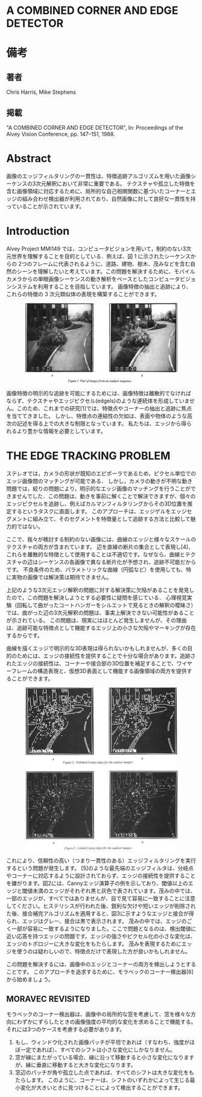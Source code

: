 # A COMBINED CORNER AND EDGE DETECTOR

# 備考
## 著者

Chris Harris, Mike Stephens

## 掲載

"A COMBINED CORNER AND EDGE DETECTOR", In: Proceedings of the Alvey Vision Conference, pp. 147–151, 1988.

# Abstract
画像のエッジフィルタリングの一貫性は、特徴追跡アルゴリズムを用いた画像シーケンスの3次元解釈において非常に重要である。 テクスチャや孤立した特徴を含む画像領域に対応するために、局所的な自己相関関数に基づいたコーナーとエッジの組み合わせ検出器が利用されており、自然画像に対して良好な一貫性を持っていることが示されています。

# Introduction

Alvey Project MMI149 では，コンピュータビジョンを用いて，制約のない3次元世界を理解することを目的としている．例えば、図 1 に示されたシーケンスからの 2つのフレームに代表されるように、道路、建物、樹木、茂みなどを含む自然のシーンを理解したいと考えています。この問題を解決するために、モバイルカメラからの単眼画像シーケンスの動き解析をベースとしたコンピュータビジョンシステムを利用することを目指しています。 画像特徴の抽出と追跡により、これらの特徴の 3 次元類似体の表現を構築することができます。

<div align="center">
<img src="https://raw.githubusercontent.com/rurusasu/paper/master/%E7%94%BB%E5%83%8F%E5%87%A6%E7%90%86/%E3%82%B3%E3%83%BC%E3%83%8A%E3%83%BC%E6%A4%9C%E5%87%BA/Harris%E3%82%B3%E3%83%BC%E3%83%8A%E3%83%BC/%E7%94%BB%E5%83%8F/%E5%9B%B31.png", width="80%">
</div>

画像特徴の明示的な追跡を可能にするためには、画像特徴は離散的でなければならず、テクスチャやエッジピクセル(edgels)のような連続体を形成していません。このため、これまでの研究[1]では、特徴点やコーナーの抽出と追跡に焦点を当ててきました。 しかし、特徴点の連結性の欠如は、表面や物体のような高次の記述を得る上での大きな制限となっています。 私たちは、エッジから得られるより豊かな情報を必要としています。

# THE EDGE TRACKING PROBLEM
ステレオでは，カメラの形状が既知のエピポーラであるため，ピクセル単位でのエッジ画像間のマッチングが可能である． しかし，カメラの動きが不明な動き問題では，絞りの問題により，明示的なエッジ画像のマッチングを行うことができませんでした．この問題は、動きを事前に解くことで解決できますが、個々のエッジピクセルを追跡し、例えばカルマンフィルタリングからその3D位置を推定するというタスクに直面します。  このアプローチは、エッジゲルをエッジセグメントに組み立て、そのセグメントを特徴量として追跡する方法と比較して魅力的ではない。

ここで、我々が検討する制約のない画像には、曲線のエッジと様々なスケールのテクスチャの両方が含まれています。 辺を直線の断片の集合として表現し[4]、これらを離散的な特徴として使用することは不適切です。なぜなら、曲線とテクスチャの辺はシーケンスの各画像で異なる断片化が予想され、追跡不可能だからです。 不良条件のため、パラメトリックな曲線（円弧など）を使用しても、特に実物の画像では解決策は期待できません。

上記のような3次元エッジ解釈の問題に対する解決策に欠陥があることを発見したので，この問題を解決しようとする必要性に疑問を感じている． 心理視覚実験（回転して曲がったコートハンガーをシルエットで見るときの解釈の曖昧さ）では、曲がった辺の3次元解釈の問題は、事実上解決できない可能性があることが示されている。 この問題は、現実にはほとんど発生しませんが、その理由は、追跡可能な特徴点として機能するエッジ上の小さな欠陥やマーキングが存在するからです。

曲線を描くエッジで明示的な3D表現は得られないかもしれませんが、多くの目的のためには、エッジの接続性を提供することで十分な場合があります。追跡されたエッジの接続性は、コーナーや接合部の3D位置を補足することで、ワイヤーフレームの構造表現と、仮想3D表面として機能する画像領域の両方を提供することができます。

<div align="center">
<img src="https://raw.githubusercontent.com/rurusasu/paper/master/%E7%94%BB%E5%83%8F%E5%87%A6%E7%90%86/%E3%82%B3%E3%83%BC%E3%83%8A%E3%83%BC%E6%A4%9C%E5%87%BA/Harris%E3%82%B3%E3%83%BC%E3%83%8A%E3%83%BC/%E7%94%BB%E5%83%8F/%E5%9B%B32.png", width="80%">
</div>

これにより、信頼性の高い（つまり一貫性のある）エッジフィルタリングを実行するという問題が発生します。 [5]のような最先端のエッジフィルタは、分岐点やコーナーに対応するように設計されておらず、エッジの接続性を提供することを嫌がります。図2には、Cannyエッジ演算子の例を示しており、閾値以上のエッジと閾値未満のエッジがそれぞれ黒と灰色で表されています。茂みの中では、一部のエッジが、すべてではありませんが、目で見て容易に一致することに注意してください。ヒステリシスが行われた後、鋭利な欠けや短いエッジが削除された後、接合補完アルゴリズムを適用すると、図3に示すようなエッジと接合が得られ、エッジはグレー、接合は黒で表示されます。 茂みの中では、エッジのごく一部が容易に一致するようになりました。ここで問題となるのは、検出閾値に近い応答を持つエッジの問題です。エッジの強さやピクセル化の小さな変化は、エッジのトポロジーに大きな変化をもたらします。 茂みを表現するためにエッジを使うのは疑わしいので、特徴点だけで表現した方が良いかもしれません。

この問題を解決するには、画像中のエッジとコーナーの両方を検出しようとすることです。 このアプローチを追求するために、モラベックのコーナー検出器[6]から始めましょう。

## MORAVEC REVISITED

モラベックのコーナー検出器は、画像中の局所的な窓を考慮して、窓を様々な方向にわずかにずらしたときの画像強度の平均的な変化を求めることで機能する。それには3つのケースを考慮する必要があります。
1. もし、ウィンドウ化された画像パッチが平坦であれば（すなわち、強度がほぼ一定であれば）、すべてのシフトは小さな変化にしかなりません。
2. 窓が縁にまたがっている場合、縁に沿って移動すると小さな変化になりますが、縁に垂直に移動すると大きな変化になります。
3. 窓辺のパッチが角や孤立した点であれば、すべてのシフトは大きな変化をもたらします。 このように、コーナーは、シフトのいずれかによって生じる最小変化が大きいときに見つけることによって検出することができます。